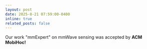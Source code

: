 ```yaml
---
layout: post
date: 2025-8-21 07:59:00-0400
inline: true
related_posts: false
---
```



Our work "mmExpert" on mmWave sensing was accepted by <strong>ACM MobiHoc!</strong>